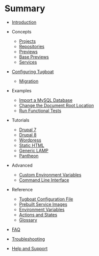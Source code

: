 # Summary

* [Introduction](README.md)

* Concepts

  * [Projects](concepts/projects/index.md)
  * [Repositories](concepts/repositories/index.md)
  * [Previews](concepts/previews/index.md)
  * [Base Previews](concepts/base-previews/index.md)
  * [Services](concepts/services/index.md)

* [Configuring Tugboat](configuring-tugboat/index.md)

  * [Migration](configuring-tugboat/migration/index.md)

* Examples

  * [Import a MySQL Database](examples/import-mysql-database/index.md)
  * [Change the Document Root Location](examples/change-docroot/index.md)
  * [Run Functional Tests](examples/functional-tests/index.md)

* Tutorials

  * [Drupal 7](tutorials/drupal7/index.md)
  * [Drupal 8](tutorials/drupal8/index.md)
  * [Wordpress](tutorials/wordpress/index.md)
  * [Static HTML](tutorials/static-html/index.md)
  * [Generic LAMP](tutorials/generic-lamp/index.md)
  * [Pantheon](tutorials/pantheon/index.md)

* Advanced

  * [Custom Environment Variables](advanced/custom-environment-variables/index.md)
  * [Command Line Interface](advanced/cli/index.md)

* Reference

  * [Tugboat Configuration File](reference/tugboat-configuration/index.md)
  * [Prebuilt Service Images](reference/services/index.md)
  * [Environment Variables](reference/environment-variables/index.md)
  * [Actions and States](reference/actions-and-states/index.md)
  * [Glossary](reference/glossary/index.md)

* [FAQ](faq/index.md)

* [Troubleshooting](troubleshooting/index.md)

* [Help and Support](support/index.md)
